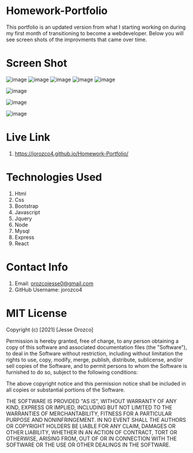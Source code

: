 # Homework-Portfolio

This portfolio is an updated version from what I starting working on during my first month of transitioning to become a webdeveloper. Below you will see screen shots of the improvments that came over time.

# Screen Shot

![image](https://user-images.githubusercontent.com/61666288/114283371-67b87800-9a17-11eb-9c95-1f6a28e961cc.png)
![image](https://user-images.githubusercontent.com/61666288/114283334-3a6bca00-9a17-11eb-8e57-c30a6d89f405.png)
![image](https://user-images.githubusercontent.com/61666288/114283248-d0532500-9a16-11eb-8a49-fd0b29c412a1.png)
![image](https://user-images.githubusercontent.com/61666288/114283271-ef51b700-9a16-11eb-87a2-1a5077f471dc.png)
![image](https://user-images.githubusercontent.com/61666288/114283300-14dec080-9a17-11eb-90cf-84bb347b3b85.png)

![image](https://user-images.githubusercontent.com/61666288/121102168-3536bb80-c7cb-11eb-852a-fda8c30553f6.png)

![image](https://user-images.githubusercontent.com/61666288/121102010-f30d7a00-c7ca-11eb-83cb-0716e62048ca.png)

![image](https://user-images.githubusercontent.com/61666288/121101955-d7a26f00-c7ca-11eb-9e2c-b1954248347a.png)

# Live Link

1. https://jorozco4.github.io/Homework-Portfolio/

# Technologies Used

1. Html
2. Css
3. Bootstrap
4. Javascript
5. Jquery
6. Node
7. Mysql
8. Express
9. React

# Contact Info

1. Email: orozcojesse0@gmail.com
2. GitHub Username: jorozco4

# MIT License

Copyright (c) [2021] [Jesse Orozco]

Permission is hereby granted, free of charge, to any person obtaining a copy
of this software and associated documentation files (the "Software"), to deal
in the Software without restriction, including without limitation the rights
to use, copy, modify, merge, publish, distribute, sublicense, and/or sell
copies of the Software, and to permit persons to whom the Software is
furnished to do so, subject to the following conditions:

The above copyright notice and this permission notice shall be included in all
copies or substantial portions of the Software.

THE SOFTWARE IS PROVIDED "AS IS", WITHOUT WARRANTY OF ANY KIND, EXPRESS OR
IMPLIED, INCLUDING BUT NOT LIMITED TO THE WARRANTIES OF MERCHANTABILITY,
FITNESS FOR A PARTICULAR PURPOSE AND NONINFRINGEMENT. IN NO EVENT SHALL THE
AUTHORS OR COPYRIGHT HOLDERS BE LIABLE FOR ANY CLAIM, DAMAGES OR OTHER
LIABILITY, WHETHER IN AN ACTION OF CONTRACT, TORT OR OTHERWISE, ARISING FROM,
OUT OF OR IN CONNECTION WITH THE SOFTWARE OR THE USE OR OTHER DEALINGS IN THE
SOFTWARE.
